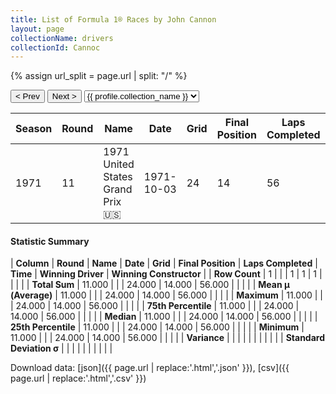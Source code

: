 ```yaml
---
title: List of Formula 1® Races by John Cannon
layout: page
collectionName: drivers
collectionId: Cannoc
---
```


{% assign url_split = page.url | split: "/" %}
<div id="collection-navigation">
<button onclick="selector.options[selector.selectedIndex-1].value && (window.location = selector.options[selector.selectedIndex-1].value);">&lt; Prev</button>
<button onclick="selector.options[selector.selectedIndex+1].value && (window.location = selector.options[selector.selectedIndex+1].value);">Next &gt;</button>
<select id="selector" onchange="this.options[this.selectedIndex].value && (window.location = this.options[this.selectedIndex].value);">
  {% for collectionId in site.data[page.collectionName].refs %}
    {% if collectionId == page.collectionId %}
      {% assign selected = "selected" %}
    {% else %}
      {% assign selected = "" %}
    {% endif %}
    {% assign profile = site.data[page.collectionName][collectionId].profile %}
    <option value="/f1/{{ page.collectionName }}/{{ collectionId }}/{{ url_split[4] }}" {{ selected }}>{{ profile.collection_name }}</option>
  {% endfor %}
</select>
</div>

| Season | Round | Name | Date | Grid | Final Position | Laps Completed | Time | Winning Driver | Winning Constructor |
|--|--|--|--|--|--|--|--|--|--|
| 1971 | 11 | 1971 United States Grand Prix 🇺🇸 | 1971-10-03 | 24 | 14 | 56 |   | François Cevert 🇫🇷 | Tyrrell 🇬🇧 |

#### Statistic Summary

| **Column** | **Round** | **Name** | **Date** | **Grid** | **Final Position** | **Laps Completed** | **Time** | **Winning Driver** | **Winning Constructor** |
| **Row Count** | 1 |  |  | 1 | 1 | 1 |  |  |  |
| **Total Sum** | 11.000 |  |  | 24.000 | 14.000 | 56.000 |  |  |  |
| **Mean μ (Average)** | 11.000 |  |  | 24.000 | 14.000 | 56.000 |  |  |  |
| **Maximum** | 11.000 |  |  | 24.000 | 14.000 | 56.000 |  |  |  |
| **75th Percentile** | 11.000 |  |  | 24.000 | 14.000 | 56.000 |  |  |  |
| **Median** | 11.000 |  |  | 24.000 | 14.000 | 56.000 |  |  |  |
| **25th Percentile** | 11.000 |  |  | 24.000 | 14.000 | 56.000 |  |  |  |
| **Minimum** | 11.000 |  |  | 24.000 | 14.000 | 56.000 |  |  |  |
| **Variance** |  |  |  |  |  |  |  |  |  |
| **Standard Deviation σ** |  |  |  |  |  |  |  |  |  |

Download data: [json]({{ page.url | replace:'.html','.json' }}), [csv]({{ page.url | replace:'.html','.csv' }})
